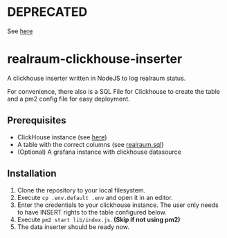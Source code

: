 # DEPRECATED

See [here](https://github.com/CommanderRedYT/r3-statistics.git)

# realraum-clickhouse-inserter
A clickhouse inserter written in NodeJS to log realraum status.

For convenience, there also is a SQL File for Clickhouse to create the table and a pm2 config file for easy deployment.

## Prerequisites
- ClickHouse instance (see [here](https://clickhouse.com/docs/en/install/))
- A table with the correct columns (see [realraum.sql](realraum.sql))
- (Optional) A grafana instance with clickhouse datasource

## Installation
1. Clone the repository to your local filesystem.
2. Execute `cp .env.default .env` and open it in an editor.
3. Enter the credentials to your clickhouse instance. The user only needs to have INSERT rights to the table configured below.
4. Execute `pm2 start lib/index.js`. **(Skip if not using pm2)**
5. The data inserter should be ready now.
